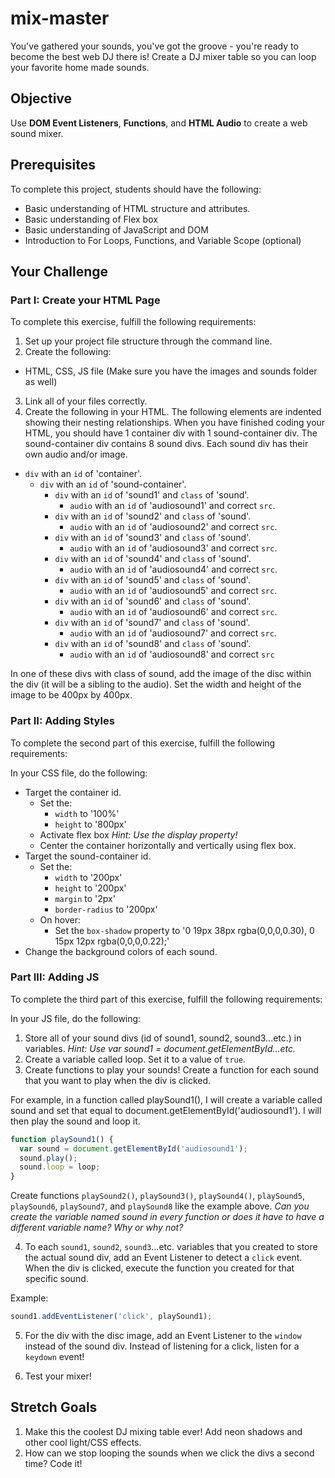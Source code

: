 # mix-master

You've gathered your sounds, you've got the groove - you're ready to become the best web DJ there is! Create a DJ mixer table so you can loop your favorite home made sounds.

## Objective
Use **DOM Event Listeners**, **Functions**, and **HTML Audio** to create a web sound mixer.

## Prerequisites
To complete this project, students should have the following:
* Basic understanding of HTML structure and attributes.
* Basic understanding of Flex box
* Basic understanding of JavaScript and DOM
* Introduction to For Loops, Functions, and Variable Scope (optional)

## Your Challenge

### Part I: Create your HTML Page
To complete this exercise, fulfill the following requirements:
1. Set up your project file structure through the command line.
2. Create the following:
* HTML, CSS, JS file
(Make sure you have the images and sounds folder as well)
3. Link all of your files correctly.
4. Create the following in your HTML. The following elements are indented showing their nesting relationships. When you have finished coding your HTML, you should have 1 container div with 1 sound-container div. The sound-container div contains 8 sound divs. Each sound div has their own audio and/or image.

* ```div``` with an ```id``` of 'container'.
  * ```div``` with an ```id``` of 'sound-container'.
    * ```div``` with an ```id``` of 'sound1' and ```class``` of 'sound'.
      * ```audio``` with an ```id``` of 'audiosound1' and correct ```src```.
    * ```div``` with an ```id``` of 'sound2' and ```class``` of 'sound'.
      * ```audio``` with an ```id``` of 'audiosound2' and correct ```src```.
    * ```div``` with an ```id``` of 'sound3' and ```class``` of 'sound'.
      * ```audio``` with an ```id``` of 'audiosound3' and correct ```src```.
    * ```div``` with an ```id``` of 'sound4' and ```class``` of 'sound'.
      * ```audio``` with an ```id``` of 'audiosound4' and correct ```src```.
    * ```div``` with an ```id``` of 'sound5' and ```class``` of 'sound'.
      * ```audio``` with an ```id``` of 'audiosound5' and correct ```src```.
    * ```div``` with an ```id``` of 'sound6' and ```class``` of 'sound'.
      * ```audio``` with an ```id``` of 'audiosound6' and correct ```src```.
    * ```div``` with an ```id``` of 'sound7' and ```class``` of 'sound'.
      * ```audio``` with an ```id``` of 'audiosound7' and correct ```src```.
    * ```div``` with an ```id``` of 'sound8' and ```class``` of 'sound'.
      * ```audio``` with an ```id``` of 'audiosound8' and correct ```src```

In one of these divs with class of sound, add the image of the disc within the div (it will be a sibling to the audio). Set the width and height of the image to be 400px by 400px.

### Part II: Adding Styles
To complete the second part of this exercise, fulfill the following requirements:

In your CSS file, do the following:
* Target the container id.
  * Set the:
    * ```width``` to '100%'
    * ```height``` to '800px'
  * Activate flex box *Hint: Use the display property!*
  * Center the container horizontally and vertically using flex box.
* Target the sound-container id.
  * Set the:
    * ```width``` to '200px'
    * ```height``` to '200px'
    * ```margin``` to '2px'
    * ```border-radius``` to '200px'
  * On hover:
    * Set the ```box-shadow``` property to '0 19px 38px rgba(0,0,0,0.30), 0 15px 12px rgba(0,0,0,0.22);'
* Change the background colors of each sound.

### Part III: Adding JS
To complete the third part of this exercise, fulfill the following requirements:

In your JS file, do the following:
1. Store all of your sound divs (id of sound1, sound2, sound3...etc.) in variables. *Hint: Use var sound1 = document.getElementById...etc.*
2. Create a variable called loop. Set it to a value of ```true```.
3. Create functions to play your sounds! Create a function for each sound that you want to play when the div is clicked.

For example, in a function called playSound1(), I will create a variable called sound and set that equal to document.getElementById('audiosound1').
I will then play the sound and loop it.

```JavaScript
function playSound1() {
  var sound = document.getElementById('audiosound1');
  sound.play();
  sound.loop = loop;
}
```

Create functions ```playSound2()```, ```playSound3()```, ```playSound4()```, ```playSound5```, ```playSound6```, ```playSound7```, and ```playSound8``` like the example above. *Can you create the variable named sound in every function or does it have to have a different variable name? Why or why not?*

4. To each ```sound1```, ```sound2```, ```sound3```...etc. variables that you created to store the actual sound div, add an Event Listener to detect a ```click``` event. When the div is clicked, execute the function you created for that specific sound.

Example:
```JavaScript
sound1.addEventListener('click', playSound1);
```

5. For the div with the disc image, add an Event Listener to the ```window``` instead of the sound div. Instead of listening for a click, listen for a ```keydown``` event!

6. Test your mixer!

## Stretch Goals
1. Make this the coolest DJ mixing table ever! Add neon shadows and other cool light/CSS effects.
2. How can we stop looping the sounds when we click the divs a second time? Code it!
